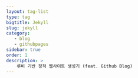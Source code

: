 ```yaml
---
layout: tag-list
type: tag
bigtitle: Jekyll
slug: jekyll
category:
   - blog
   - githubpages
sidebar: true
order: 1
description: >
    루비 기반 정적 웹사이트 생성기 (feat. Github Blog)
---
```

